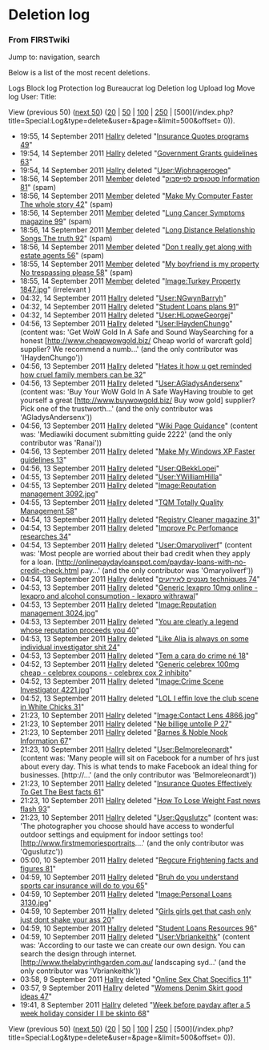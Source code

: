 
# Deletion log

### From FIRSTwiki

Jump to: navigation, search

Below is a list of the most recent deletions.

Logs Block log Protection log Bureaucrat log Deletion log Upload log Move log
User: Title:

View (previous 50) ([next
50](/index.php?title=Special:Log&limit=50&offset=50&type=delete&user=&page=))
([20](/index.php?title=Special:Log&type=delete&user=&page=&limit=20&offset=0)
| [50](/index.php?title=Special:Log&type=delete&user=&page=&limit=50&offset=0)
|
[100](/index.php?title=Special:Log&type=delete&user=&page=&limit=100&offset=0)
|
[250](/index.php?title=Special:Log&type=delete&user=&page=&limit=250&offset=0)
| [500](/index.php?title=Special:Log&type=delete&user=&page=&limit=500&offset=
0)).

  * 19:55, 14 September 2011 [Hallry](User:Hallry "User:Hallry" ) deleted "[Insurance Quotes programs 49](/index.php?title=Insurance_Quotes_programs_49&action=edit "Insurance Quotes programs 49" )" 
  * 19:54, 14 September 2011 [Hallry](User:Hallry "User:Hallry" ) deleted "[Government Grants guidelines 63](/index.php?title=Government_Grants_guidelines_63&action=edit "Government Grants guidelines 63" )" 
  * 19:54, 14 September 2011 [Hallry](User:Hallry "User:Hallry" ) deleted "[User:Wjohnagerogeq](/index.php?title=User:Wjohnagerogeq&action=edit "User:Wjohnagerogeq" )" 
  * 18:56, 14 September 2011 [Member](User:Member "User:Member" ) deleted "[סטטוסים לפייסבוק Information 81](/index.php?title=%D7%A1%D7%98%D7%98%D7%95%D7%A1%D7%99%D7%9D_%D7%9C%D7%A4%D7%99%D7%99%D7%A1%D7%91%D7%95%D7%A7_Information_81&action=edit "סטטוסים לפייסבוק Information 81" )" (spam)
  * 18:56, 14 September 2011 [Member](User:Member "User:Member" ) deleted "[Make My Computer Faster The whole story 42](/index.php?title=Make_My_Computer_Faster_The_whole_story_42&action=edit "Make My Computer Faster The whole story 42" )" (spam)
  * 18:56, 14 September 2011 [Member](User:Member "User:Member" ) deleted "[Lung Cancer Symptoms magazine 99](/index.php?title=Lung_Cancer_Symptoms_magazine_99&action=edit "Lung Cancer Symptoms magazine 99" )" (spam)
  * 18:56, 14 September 2011 [Member](User:Member "User:Member" ) deleted "[Long Distance Relationship Songs The truth 92](/index.php?title=Long_Distance_Relationship_Songs_The_truth_92&action=edit "Long Distance Relationship Songs The truth 92" )" (spam)
  * 18:56, 14 September 2011 [Member](User:Member "User:Member" ) deleted "[Don t really get along with estate agents 56](/index.php?title=Don_t_really_get_along_with_estate_agents_56&action=edit "Don t really get along with estate agents 56" )" (spam)
  * 18:55, 14 September 2011 [Member](User:Member "User:Member" ) deleted "[My boyfriend is my property No trespassing please 58](/index.php?title=My_boyfriend_is_my_property_No_trespassing_please_58&action=edit "My boyfriend is my property No trespassing please 58" )" (spam)
  * 18:55, 14 September 2011 [Member](User:Member "User:Member" ) deleted "[Image:Turkey Property 1847.jpg](/index.php?title=Image:Turkey_Property_1847.jpg&action=edit "Image:Turkey Property 1847.jpg" )" (irrelevant )
  * 04:32, 14 September 2011 [Hallry](User:Hallry "User:Hallry" ) deleted "[User:NGwynBarryh](/index.php?title=User:NGwynBarryh&action=edit "User:NGwynBarryh" )" 
  * 04:32, 14 September 2011 [Hallry](User:Hallry "User:Hallry" ) deleted "[Student Loans plans 91](/index.php?title=Student_Loans_plans_91&action=edit "Student Loans plans 91" )" 
  * 04:32, 14 September 2011 [Hallry](User:Hallry "User:Hallry" ) deleted "[User:HLopweGeorgej](/index.php?title=User:HLopweGeorgej&action=edit "User:HLopweGeorgej" )" 
  * 04:56, 13 September 2011 [Hallry](User:Hallry "User:Hallry" ) deleted "[User:IHaydenChungo](/index.php?title=User:IHaydenChungo&action=edit "User:IHaydenChungo" )" (content was: 'Get WoW Gold In A Safe and Sound WaySearching for a honest [http://www.cheapwowgold.biz/ Cheap world of warcraft gold] supplier? We recommend a numb...' (and the only contributor was 'IHaydenChungo'))
  * 04:56, 13 September 2011 [Hallry](User:Hallry "User:Hallry" ) deleted "[Hates it how u get reminded how cruel family members can be 32](/index.php?title=Hates_it_how_u_get_reminded_how_cruel_family_members_can_be_32&action=edit "Hates it how u get reminded how cruel family members can be 32" )" 
  * 04:56, 13 September 2011 [Hallry](User:Hallry "User:Hallry" ) deleted "[User:AGladysAndersenx](/index.php?title=User:AGladysAndersenx&action=edit "User:AGladysAndersenx" )" (content was: 'Buy Your WoW Gold In A Safe WayHaving trouble to get yourself a great [http://www.buywowgold.biz/ Buy wow gold] supplier? Pick one of the trustworth...' (and the only contributor was 'AGladysAndersenx'))
  * 04:56, 13 September 2011 [Hallry](User:Hallry "User:Hallry" ) deleted "[Wiki Page Guidance](/index.php?title=Wiki_Page_Guidance&action=edit "Wiki Page Guidance" )" (content was: 'Mediawiki document submitting guide 2222' (and the only contributor was 'Ranai'))
  * 04:56, 13 September 2011 [Hallry](User:Hallry "User:Hallry" ) deleted "[Make My Windows XP Faster guidelines 13](/index.php?title=Make_My_Windows_XP_Faster_guidelines_13&action=edit "Make My Windows XP Faster guidelines 13" )" 
  * 04:56, 13 September 2011 [Hallry](User:Hallry "User:Hallry" ) deleted "[User:QBekkLopei](/index.php?title=User:QBekkLopei&action=edit "User:QBekkLopei" )" 
  * 04:55, 13 September 2011 [Hallry](User:Hallry "User:Hallry" ) deleted "[User:YWilliamHilla](/index.php?title=User:YWilliamHilla&action=edit "User:YWilliamHilla" )" 
  * 04:55, 13 September 2011 [Hallry](User:Hallry "User:Hallry" ) deleted "[Image:Reputation management 3092.jpg](/index.php?title=Image:Reputation_management_3092.jpg&action=edit "Image:Reputation management 3092.jpg" )" 
  * 04:55, 13 September 2011 [Hallry](User:Hallry "User:Hallry" ) deleted "[TQM Totally Quality Management 58](/index.php?title=TQM_Totally_Quality_Management_58&action=edit "TQM Totally Quality Management 58" )" 
  * 04:54, 13 September 2011 [Hallry](User:Hallry "User:Hallry" ) deleted "[Registry Cleaner magazine 31](/index.php?title=Registry_Cleaner_magazine_31&action=edit "Registry Cleaner magazine 31" )" 
  * 04:54, 13 September 2011 [Hallry](User:Hallry "User:Hallry" ) deleted "[Improve Pc Perfomance researches 34](/index.php?title=Improve_Pc_Perfomance_researches_34&action=edit "Improve Pc Perfomance researches 34" )" 
  * 04:54, 13 September 2011 [Hallry](User:Hallry "User:Hallry" ) deleted "[User:Omaryoliverf](/index.php?title=User:Omaryoliverf&action=edit "User:Omaryoliverf" )" (content was: 'Most people are worried about their bad credit when they apply for a loan. [http://onlinepaydayloanspot.com/payday-loans-with-no-credit-check.html pay...' (and the only contributor was 'Omaryoliverf'))
  * 04:54, 13 September 2011 [Hallry](User:Hallry "User:Hallry" ) deleted "[מגנטים לאירועים techniques 74](/index.php?title=%D7%9E%D7%92%D7%A0%D7%98%D7%99%D7%9D_%D7%9C%D7%90%D7%99%D7%A8%D7%95%D7%A2%D7%99%D7%9D_techniques_74&action=edit "מגנטים לאירועים techniques 74" )" 
  * 04:53, 13 September 2011 [Hallry](User:Hallry "User:Hallry" ) deleted "[Generic lexapro 10mg online - lexapro and alcohol consumption - lexapro withrawal](/index.php?title=Generic_lexapro_10mg_online_-_lexapro_and_alcohol_consumption_-_lexapro_withrawal&action=edit "Generic lexapro 10mg online - lexapro and alcohol consumption - lexapro withrawal" )" 
  * 04:53, 13 September 2011 [Hallry](User:Hallry "User:Hallry" ) deleted "[Image:Reputation management 3024.jpg](/index.php?title=Image:Reputation_management_3024.jpg&action=edit "Image:Reputation management 3024.jpg" )" 
  * 04:53, 13 September 2011 [Hallry](User:Hallry "User:Hallry" ) deleted "[You are clearly a legend whose reputation proceeds you 40](/index.php?title=You_are_clearly_a_legend_whose_reputation_proceeds_you_40&action=edit "You are clearly a legend whose reputation proceeds you 40" )" 
  * 04:53, 13 September 2011 [Hallry](User:Hallry "User:Hallry" ) deleted "[Like Alia is always on some individual investigator shit 24](/index.php?title=Like_Alia_is_always_on_some_individual_investigator_shit_24&action=edit "Like Alia is always on some individual investigator shit 24" )" 
  * 04:53, 13 September 2011 [Hallry](User:Hallry "User:Hallry" ) deleted "[Tem a cara do crime né 18](/index.php?title=Tem_a_cara_do_crime_n%C3%A9_18&action=edit "Tem a cara do crime né 18" )" 
  * 04:52, 13 September 2011 [Hallry](User:Hallry "User:Hallry" ) deleted "[Generic celebrex 100mg cheap - celebrex coupons - celebrex cox 2 inhibito](/index.php?title=Generic_celebrex_100mg_cheap_-_celebrex_coupons_-_celebrex_cox_2_inhibito&action=edit "Generic celebrex 100mg cheap - celebrex coupons - celebrex cox 2 inhibito" )" 
  * 04:52, 13 September 2011 [Hallry](User:Hallry "User:Hallry" ) deleted "[Image:Crime Scene Investigator 4221.jpg](/index.php?title=Image:Crime_Scene_Investigator_4221.jpg&action=edit "Image:Crime Scene Investigator 4221.jpg" )" 
  * 04:52, 13 September 2011 [Hallry](User:Hallry "User:Hallry" ) deleted "[LOL I effin love the club scene in White Chicks 31](/index.php?title=LOL_I_effin_love_the_club_scene_in_White_Chicks_31&action=edit "LOL I effin love the club scene in White Chicks 31" )" 
  * 21:23, 10 September 2011 [Hallry](User:Hallry "User:Hallry" ) deleted "[Image:Contact Lens 4866.jpg](/index.php?title=Image:Contact_Lens_4866.jpg&action=edit "Image:Contact Lens 4866.jpg" )" 
  * 21:23, 10 September 2011 [Hallry](User:Hallry "User:Hallry" ) deleted "[Ne billige untolle P 27](/index.php?title=Ne_billige_untolle_P_27&action=edit "Ne billige untolle P 27" )" 
  * 21:23, 10 September 2011 [Hallry](User:Hallry "User:Hallry" ) deleted "[Barnes &amp; Noble Nook Information 67](/index.php?title=Barnes_%26_Noble_Nook_Information_67&action=edit "Barnes & Noble Nook Information 67" )" 
  * 21:23, 10 September 2011 [Hallry](User:Hallry "User:Hallry" ) deleted "[User:Belmoreleonardt](/index.php?title=User:Belmoreleonardt&action=edit "User:Belmoreleonardt" )" (content was: 'Many people will sit on Facebook for a number of hrs just about every day. This is what tends to make Facebook an ideal thing for businesses. [http://...' (and the only contributor was 'Belmoreleonardt'))
  * 21:23, 10 September 2011 [Hallry](User:Hallry "User:Hallry" ) deleted "[Insurance Quotes Effectively To Get The Best facts 61](/index.php?title=Insurance_Quotes_Effectively_To_Get_The_Best_facts_61&action=edit "Insurance Quotes Effectively To Get The Best facts 61" )" 
  * 21:23, 10 September 2011 [Hallry](User:Hallry "User:Hallry" ) deleted "[How To Lose Weight Fast news flash 93](/index.php?title=How_To_Lose_Weight_Fast_news_flash_93&action=edit "How To Lose Weight Fast news flash 93" )" 
  * 21:23, 10 September 2011 [Hallry](User:Hallry "User:Hallry" ) deleted "[User:Qguslutzc](/index.php?title=User:Qguslutzc&action=edit "User:Qguslutzc" )" (content was: 'The photographer you choose should have access to wonderful outdoor settings and equipment for indoor settings too![http://www.firstmemoriesportraits....' (and the only contributor was 'Qguslutzc'))
  * 05:00, 10 September 2011 [Hallry](User:Hallry "User:Hallry" ) deleted "[Regcure Frightening facts and figures 81](/index.php?title=Regcure_Frightening_facts_and_figures_81&action=edit "Regcure Frightening facts and figures 81" )" 
  * 04:59, 10 September 2011 [Hallry](User:Hallry "User:Hallry" ) deleted "[Bruh do you understand sports car insurance will do to you 65](/index.php?title=Bruh_do_you_understand_sports_car_insurance_will_do_to_you_65&action=edit "Bruh do you understand sports car insurance will do to you 65" )" 
  * 04:59, 10 September 2011 [Hallry](User:Hallry "User:Hallry" ) deleted "[Image:Personal Loans 3130.jpg](/index.php?title=Image:Personal_Loans_3130.jpg&action=edit "Image:Personal Loans 3130.jpg" )" 
  * 04:59, 10 September 2011 [Hallry](User:Hallry "User:Hallry" ) deleted "[Girls girls get that cash only just dont shake your ass 20](/index.php?title=Girls_girls_get_that_cash_only_just_dont_shake_your_ass_20&action=edit "Girls girls get that cash only just dont shake your ass 20" )" 
  * 04:59, 10 September 2011 [Hallry](User:Hallry "User:Hallry" ) deleted "[Student Loans Resources 96](/index.php?title=Student_Loans_Resources_96&action=edit "Student Loans Resources 96" )" 
  * 04:59, 10 September 2011 [Hallry](User:Hallry "User:Hallry" ) deleted "[User:Vbriankeithk](/index.php?title=User:Vbriankeithk&action=edit "User:Vbriankeithk" )" (content was: 'According to our taste we can create our own design. You can search the design through internet.[http://www.thelabyrinthgarden.com.au/ landscaping syd...' (and the only contributor was 'Vbriankeithk'))
  * 03:58, 9 September 2011 [Hallry](User:Hallry "User:Hallry" ) deleted "[Online Sex Chat Specifics 11](/index.php?title=Online_Sex_Chat_Specifics_11&action=edit "Online Sex Chat Specifics 11" )" 
  * 03:57, 9 September 2011 [Hallry](User:Hallry "User:Hallry" ) deleted "[Womens Denim Skirt good ideas 47](/index.php?title=Womens_Denim_Skirt_good_ideas_47&action=edit "Womens Denim Skirt good ideas 47" )" 
  * 19:41, 8 September 2011 [Hallry](User:Hallry "User:Hallry" ) deleted "[Week before payday after a 5 week holiday consider I ll be skinto 68](/index.php?title=Week_before_payday_after_a_5_week_holiday_consider_I_ll_be_skinto_68&action=edit "Week before payday after a 5 week holiday consider I ll be skinto 68" )" 

View (previous 50) ([next
50](/index.php?title=Special:Log&limit=50&offset=50&type=delete&user=&page=))
([20](/index.php?title=Special:Log&type=delete&user=&page=&limit=20&offset=0)
| [50](/index.php?title=Special:Log&type=delete&user=&page=&limit=50&offset=0)
|
[100](/index.php?title=Special:Log&type=delete&user=&page=&limit=100&offset=0)
|
[250](/index.php?title=Special:Log&type=delete&user=&page=&limit=250&offset=0)
| [500](/index.php?title=Special:Log&type=delete&user=&page=&limit=500&offset=
0)).

